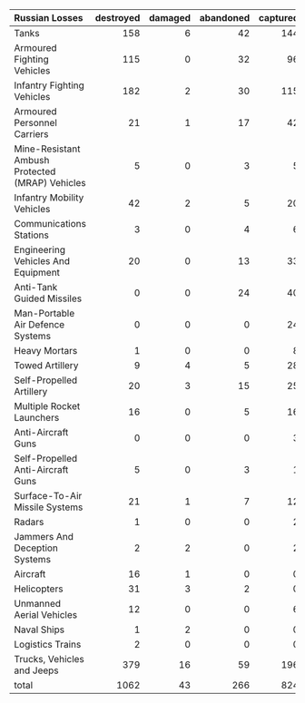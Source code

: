 | Russian Losses                                   |   destroyed |   damaged |   abandoned |   captured |   total |
|:-------------------------------------------------|------------:|----------:|------------:|-----------:|--------:|
| Tanks                                            |         158 |         6 |          42 |        144 |     350 |
| Armoured Fighting Vehicles                       |         115 |         0 |          32 |         96 |     243 |
| Infantry Fighting Vehicles                       |         182 |         2 |          30 |        115 |     329 |
| Armoured Personnel Carriers                      |          21 |         1 |          17 |         42 |      81 |
| Mine-Resistant Ambush Protected  (MRAP) Vehicles |           5 |         0 |           3 |          5 |      13 |
| Infantry Mobility Vehicles                       |          42 |         2 |           5 |         20 |      69 |
| Communications Stations                          |           3 |         0 |           4 |          6 |      13 |
| Engineering Vehicles And Equipment               |          20 |         0 |          13 |         33 |      66 |
| Anti-Tank Guided Missiles                        |           0 |         0 |          24 |         40 |      64 |
| Man-Portable Air Defence Systems                 |           0 |         0 |           0 |         24 |      24 |
| Heavy Mortars                                    |           1 |         0 |           0 |          8 |       9 |
| Towed Artillery                                  |           9 |         4 |           5 |         28 |      46 |
| Self-Propelled Artillery                         |          20 |         3 |          15 |         25 |      63 |
| Multiple Rocket Launchers                        |          16 |         0 |           5 |         16 |      37 |
| Anti-Aircraft Guns                               |           0 |         0 |           0 |          3 |       3 |
| Self-Propelled Anti-Aircraft Guns                |           5 |         0 |           3 |          1 |       9 |
| Surface-To-Air Missile Systems                   |          21 |         1 |           7 |         12 |      41 |
| Radars                                           |           1 |         0 |           0 |          2 |       3 |
| Jammers And Deception Systems                    |           2 |         2 |           0 |          2 |       6 |
| Aircraft                                         |          16 |         1 |           0 |          0 |      17 |
| Helicopters                                      |          31 |         3 |           2 |          0 |      36 |
| Unmanned Aerial Vehicles                         |          12 |         0 |           0 |          6 |      18 |
| Naval Ships                                      |           1 |         2 |           0 |          0 |       3 |
| Logistics Trains                                 |           2 |         0 |           0 |          0 |       2 |
| Trucks, Vehicles and Jeeps                       |         379 |        16 |          59 |        196 |     650 |
| total                                            |        1062 |        43 |         266 |        824 |    2195 |